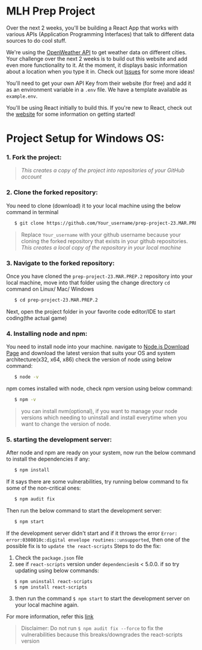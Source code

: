 # MLH Prep Project

Over the next 2 weeks, you'll be building a React App that works with various APIs (Application Programming Interfaces) that talk to different data sources to do cool stuff.

We're using the [OpenWeather API](https://openweathermap.org/current) to get weather data on different cities. Your challenge over the next 2 weeks is to build out this website and add even more functionality to it. At the moment, it displays basic information about a location when you type it in. Check out [Issues](/issues) for some more ideas!

You'll need to get your own API Key from their website (for free) and add it as an environment variable in a `.env` file. We have a template available as `example.env`.

You'll be using React initially to build this. If you're new to React, check out the [website](https://reactjs.org) for some information on getting started! 

# Project Setup for Windows OS:
### 1. Fork the project:
> _This creates a copy of the project into repositories of your GitHub account_

### 2. Clone the forked repository:

  You need to clone (download) it to your local machine using the below command in terminal
```bash
   $ git clone https://github.com/Your_username/prep-project-23.MAR.PREP.2.git
```
> Replace `Your_username` with your github username because your cloning the forked repository that exists in your github repositories.
> _This creates a local copy of the repository in your local machine_

### 3. Navigate to the forked repository:
Once you have cloned the `prep-project-23.MAR.PREP.2` repository into your local machine, move into that folder using the change directory `cd` command on Linux/ Mac/ Windows
```bash
   $ cd prep-project-23.MAR.PREP.2
```

Next, open the project folder in your favorite code editor/IDE to start coding(the actual game)
### 4. Installing node and npm:
You need to install node into your machine. navigate to [Node.js Download Page](https://nodejs.org/en/download/) and download the latest version that suits your OS and system architecture(x32, x64, x86)
check the version of node using below command:
```bash
   $ node -v
```

npm comes installed with node, check npm version using below command:
```bash
   $ npm -v
```

> you can install nvm(optional), if you want to manage your node versions which needing to uninstall and install everytime when you want to change the version of node.

### 5. starting the development server:
After node and npm are ready on your system, now run the below command to install the dependencies if any:
```bash
   $ npm install
```

If it says there are some vulnerabilities, try running below command to fix some of the non-critical ones:
```bash
   $ npm audit fix
```

Then run the below command to start the development server:
```bash
   $ npm start
```

If the development server didn't start and if it throws the error `Error: error:0308010c:digital envelope routines::unsupported`, then one of the possible fix is to `update the react-scripts`
Steps to do the fix:
1. Check the `package.json` file
2. see if `react-scripts` version under `dependencies`is < 5.0.0. if so try updating using below commands:
```bash
   $ npm uninstall react-scripts
   $ npm install react-scripts
```
3. then run the command `$ npm start` to start the development server on your local machine again.

For more information, refer this [link](https://www.freecodecamp.org/news/error-error-0308010c-digital-envelope-routines-unsupported-node-error-solved/)

> Disclaimer: Do not run `$ npm audit fix --force` to fix the vulnerabilities because this breaks/downgrades the react-scripts version


